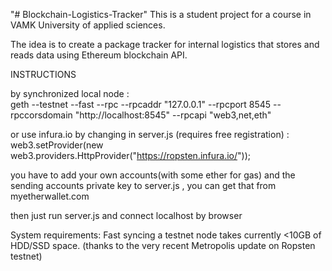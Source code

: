 "# Blockchain-Logistics-Tracker" 
This is a student project for a course in VAMK University of applied sciences.

The idea is to create a package tracker for internal logistics that stores and reads data using Ethereum blockchain API.


INSTRUCTIONS

by synchronized local node :  <br>
geth --testnet --fast --rpc --rpcaddr "127.0.0.1" --rpcport 8545 --rpccorsdomain "http://localhost:8545" --rpcapi "web3,net,eth"

or use infura.io by changing in server.js (requires free registration) : <br>
web3.setProvider(new web3.providers.HttpProvider("https://ropsten.infura.io/<your API key>"));

you have to add your own accounts(with some ether for gas) and the sending accounts private key to server.js , you can get that from myetherwallet.com

then just run server.js and connect localhost by browser

System requirements:
Fast syncing a testnet node takes currently <10GB of HDD/SSD space. (thanks to the very recent Metropolis update on Ropsten testnet)
